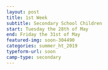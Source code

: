```yaml
---
layout: post
title: 1st Week
subtitle: Secondary School Children
start: Tuesday the 28th of May
end: Friday the 31st of May
featured-img: soon-304490
categories: summer_ht_2019
typeform-url: soon
camp-type: secondary
---
```

